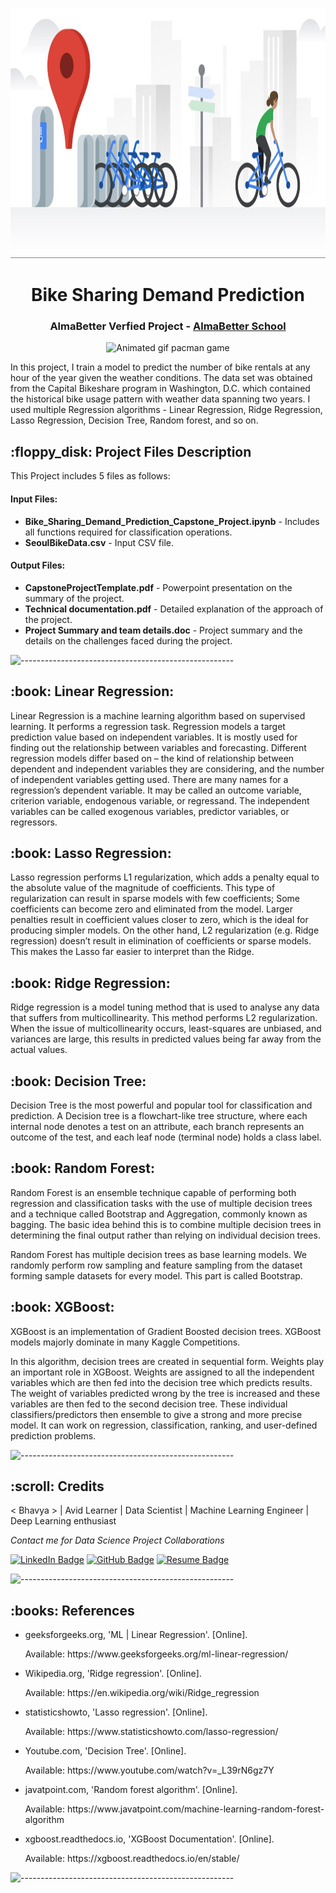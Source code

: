 <p align="center"> 
  <img src="Bike-Sharing-Demand-1194x501.jpg" alt="Email Logo.png" width="800px" height="400px">
</p>
<h1 align="center"> Bike Sharing Demand Prediction </h1>
<h3 align="center"> AlmaBetter Verfied Project - <a href="https://www.almabetter.com/"> AlmaBetter School </a> </h5>

<p align="center"> 
<img src="gif/spam detector.gif" alt="Animated gif pacman game" height="382px">
</p>

<p>In this project, I train a model to predict the number of bike rentals at any hour of the year given the weather conditions. The data set was obtained from the Capital Bikeshare program in Washington, D.C. which contained the historical bike usage pattern with weather data spanning two years. I used multiple Regression algorithms - Linear Regression, Ridge Regression, Lasso Regression, Decision Tree, Random forest, and so on.</p>

<h2> :floppy_disk: Project Files Description</h2>

<p>This Project includes 5 files as follows:</p>
<h4>Input Files:</h4>
<ul>
  <li><b>Bike_Sharing_Demand_Prediction_Capstone_Project.ipynb</b> - Includes all functions required for classification operations.</li>
  <li><b>SeoulBikeData.csv</b> - Input CSV file.</li>
</ul>

<h4>Output Files:</h4>
<ul>
  <li><b>CapstoneProjectTemplate.pdf</b> - Powerpoint presentation on the summary of the project.</li>
  <li><b>Technical documentation.pdf</b> - Detailed explanation of the approach of the project.</li>
  <li><b>Project Summary and team details.doc</b> - Project summary and the details on the challenges faced during the project. </li>
</ul>

![-----------------------------------------------------](https://raw.githubusercontent.com/andreasbm/readme/master/assets/lines/rainbow.png)

<h2> :book: Linear Regression:</h2>

<p>Linear Regression is a machine learning algorithm based on supervised learning. It performs a regression task. Regression models a target prediction value based on independent variables. It is mostly used for finding out the relationship between variables and forecasting. Different regression models differ based on – the kind of relationship between dependent and independent variables they are considering, and the number of independent variables getting used. There are many names for a regression’s dependent variable.  It may be called an outcome variable, criterion variable, endogenous variable, or regressand.  The independent variables can be called exogenous variables, predictor variables, or regressors. </p>

<h2> :book: Lasso Regression:</h2>

<p>Lasso regression performs L1 regularization, which adds a penalty equal to the absolute value of the magnitude of coefficients. This type of regularization can result in sparse models with few coefficients; Some coefficients can become zero and eliminated from the model. Larger penalties result in coefficient values closer to zero, which is the ideal for producing simpler models. On the other hand, L2 regularization (e.g. Ridge regression) doesn’t result in elimination of coefficients or sparse models. This makes the Lasso far easier to interpret than the Ridge.</p>

<h2> :book: Ridge Regression:</h2>

<p>Ridge regression is a model tuning method that is used to analyse any data that suffers from multicollinearity. This method performs L2 regularization. When the issue of multicollinearity occurs, least-squares are unbiased, and variances are large, this results in predicted values being far away from the actual values. </p>

<h2> :book: Decision Tree:</h2>

<p>Decision Tree is the most powerful and popular tool for classification and prediction. A Decision tree is a flowchart-like tree structure, where each internal node denotes a test on an attribute, each branch represents an outcome of the test, and each leaf node (terminal node) holds a class label. </p>

<h2> :book: Random Forest:</h2>

<p>Random Forest is an ensemble technique capable of performing both regression and classification tasks with the use of multiple decision trees and a technique called Bootstrap and Aggregation, commonly known as bagging. The basic idea behind this is to combine multiple decision trees in determining the final output rather than relying on individual decision trees.

Random Forest has multiple decision trees as base learning models. We randomly perform row sampling and feature sampling from the dataset forming sample datasets for every model. This part is called Bootstrap.</p>

<h2> :book: XGBoost:</h2>

<p>XGBoost is an implementation of Gradient Boosted decision trees. XGBoost models majorly dominate in many Kaggle Competitions.

In this algorithm, decision trees are created in sequential form. Weights play an important role in XGBoost. Weights are assigned to all the independent variables which are then fed into the decision tree which predicts results. The weight of variables predicted wrong by the tree is increased and these variables are then fed to the second decision tree. These individual classifiers/predictors then ensemble to give a strong and more precise model. It can work on regression, classification, ranking, and user-defined prediction problems.</p>


![-----------------------------------------------------](https://raw.githubusercontent.com/andreasbm/readme/master/assets/lines/rainbow.png)

<!-- CREDITS -->
<h2 id="credits"> :scroll: Credits</h2>

< Bhavya > | Avid Learner | Data Scientist | Machine Learning Engineer | Deep Learning enthusiast

<p> <i> Contact me for Data Science Project Collaborations</i></p>


[![LinkedIn Badge](https://img.shields.io/badge/LinkedIn-0077B5?style=for-the-badge&logo=linkedin&logoColor=white)](https://www.linkedin.com/in/bhavya-reddy-sudo/)
[![GitHub Badge](https://img.shields.io/badge/GitHub-100000?style=for-the-badge&logo=github&logoColor=white)](https://github.com/bhavya-v-sudo/Bike-Sharing-Demand-Prediction)
[![Resume Badge](https://img.shields.io/badge/resume-0077B5?style=for-the-badge&logo=resume&logoColor=white)](https://drive.google.com/file/d/1Gw4yeLSWMvqIGMk0_zRv8CqwLk9lIIL9/view?usp=share_link)


![-----------------------------------------------------](https://raw.githubusercontent.com/andreasbm/readme/master/assets/lines/rainbow.png)
<h2> :books: References</h2>
<ul>
  <li><p>geeksforgeeks.org, 'ML | Linear Regression'. [Online].</p>
      <p>Available: https://www.geeksforgeeks.org/ml-linear-regression/</p>
  </li>
  <li><p>Wikipedia.org, 'Ridge regression'. [Online].</p>
      <p>Available: https://en.wikipedia.org/wiki/Ridge_regression</p>
  </li>
  <li><p>statisticshowto, 'Lasso regression'. [Online].</p>
      <p>Available: https://www.statisticshowto.com/lasso-regression/</p>
  </li>
  <li><p>Youtube.com, 'Decision Tree'. [Online].</p>
      <p>Available: https://www.youtube.com/watch?v=_L39rN6gz7Y</p>
  </li>
  <li><p>javatpoint.com, 'Random forest algorithm'. [Online].</p>
      <p>Available: https://www.javatpoint.com/machine-learning-random-forest-algorithm</p>
  </li>
  <li><p>xgboost.readthedocs.io, 'XGBoost Documentation'. [Online].</p>
      <p>Available: https://xgboost.readthedocs.io/en/stable/</p>
  </li>
</ul>

![-----------------------------------------------------](https://raw.githubusercontent.com/andreasbm/readme/master/assets/lines/rainbow.png)

